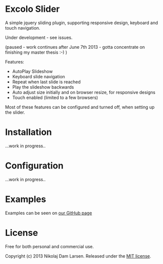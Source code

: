 Excolo Slider
============
A simple jquery sliding plugin, supporting responsive design, keyboard and touch navigation. 

Under development - see issues. 

(paused - work continues after June 7th 2013 - gotta concentrate on finishing my master thesis :-) )


Features:
- AutoPlay Slideshow
- Keyboard slide navigation
- Repeat when last slide is reached
- Play the slideshow backwards
- Auto adjust size initially and on browser resize, for responsive designs
- Touch enabled (limited to a few browsers)

Most of these features can be configured and turned off, when setting up the slider. 


Installation
============
...work in progress..


Configuration
============
...work in progress..


Examples
============
Examples can be seen on [our GitHub page](http://excolo.github.io/Excolo-Slider/)


License
============
Free for both personal and commercial use.

Copyright (c) 2013 Nikolaj Dam Larsen. Released under the [MIT license](https://github.com/Excolo/Excolo-Slider/blob/master/MIT-License.txt).
